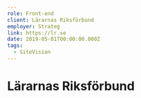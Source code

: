 ```yaml
---
role: Front-end
client: Lärarnas Riksförbund
employer: Strateg
link: https://lr.se
date: 2019-05-01T00:00:00.000Z
tags:
  - SiteVision
---
```


# Lärarnas Riksförbund
